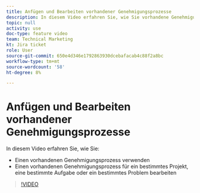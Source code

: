```yaml
---
title: Anfügen und Bearbeiten vorhandener Genehmigungsprozesse
description: In diesem Video erfahren Sie, wie Sie vorhandene Genehmigungsprozesse für Projekte, Aufgaben oder Probleme verwenden und bearbeiten.
topic: null
activity: use
doc-type: feature video
team: Technical Marketing
kt: Jira ticket
role: User
source-git-commit: 650e4d346e1792863930dcebafacab4c88f2a8bc
workflow-type: tm+mt
source-wordcount: '58'
ht-degree: 8%

---
```


# Anfügen und Bearbeiten vorhandener Genehmigungsprozesse

In diesem Video erfahren Sie, wie Sie:

* Einen vorhandenen Genehmigungsprozess verwenden
* Einen vorhandenen Genehmigungsprozess für ein bestimmtes Projekt, eine bestimmte Aufgabe oder ein bestimmtes Problem bearbeiten

>[!VIDEO](https://video.tv.adobe.com/v/335226/?quality=12&learn=on)
